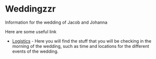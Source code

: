 # Weddingzzr
Information for the wedding of Jacob and Johanna

Here are some useful link
* [Logistics](/Logistics) - Here you will find the stuff that you will be checking in the morning of the wedding, such as time and locations for the different events of the wedding.
